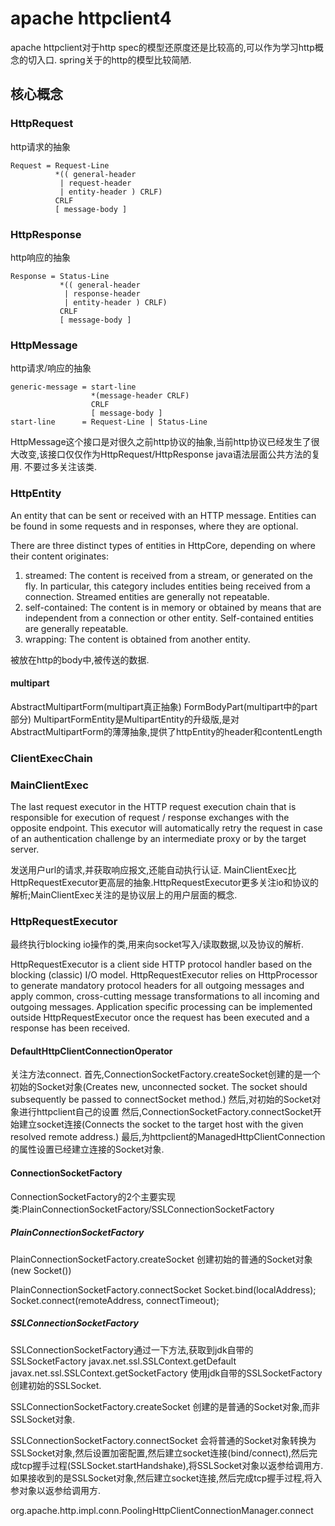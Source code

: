 # apache httpclient4

apache httpclient对于http spec的模型还原度还是比较高的,可以作为学习http概念的切入口.
spring关于的http的模型比较简陋.

## 核心概念

### HttpRequest
http请求的抽象

```
Request = Request-Line
          *(( general-header
           | request-header
           | entity-header ) CRLF)
          CRLF
          [ message-body ]
```

### HttpResponse
http响应的抽象
```
Response = Status-Line
           *(( general-header
            | response-header
            | entity-header ) CRLF)
           CRLF
           [ message-body ]
```

### HttpMessage
http请求/响应的抽象
```
generic-message = start-line
                  *(message-header CRLF)
                  CRLF
                  [ message-body ]
start-line      = Request-Line | Status-Line
```
HttpMessage这个接口是对很久之前http协议的抽象,当前http协议已经发生了很大改变,该接口仅仅作为HttpRequest/HttpResponse java语法层面公共方法的复用.
不要过多关注该类.

### HttpEntity
An entity that can be sent or received with an HTTP message. 
Entities can be found in some requests and in responses, where they are optional.

There are three distinct types of entities in HttpCore, depending on where their content originates:
1. streamed: The content is received from a stream, or generated on the fly. In particular, this category includes entities being received from a connection. Streamed entities are generally not repeatable.
2. self-contained: The content is in memory or obtained by means that are independent from a connection or other entity. Self-contained entities are generally repeatable.
3. wrapping: The content is obtained from another entity.

被放在http的body中,被传送的数据.

#### multipart
AbstractMultipartForm(multipart真正抽象)
FormBodyPart(multipart中的part部分)
MultipartFormEntity是MultipartEntity的升级版,是对AbstractMultipartForm的薄薄抽象,提供了httpEntity的header和contentLength




### ClientExecChain

### MainClientExec
The last request executor in the HTTP request execution chain that is responsible for execution of request / response exchanges with the opposite endpoint. 
This executor will automatically retry the request in case of an authentication challenge by an intermediate proxy or by the target server.

发送用户url的请求,并获取响应报文,还能自动执行认证.
MainClientExec比HttpRequestExecutor更高层的抽象.HttpRequestExecutor更多关注io和协议的解析;MainClientExec关注的是协议层上的用户层面的概念.


### HttpRequestExecutor
最终执行blocking io操作的类,用来向socket写入/读取数据,以及协议的解析.

HttpRequestExecutor is a client side HTTP protocol handler based on the blocking (classic) I/O model.
HttpRequestExecutor relies on HttpProcessor to generate mandatory protocol headers for all outgoing messages and apply common, cross-cutting message transformations to all incoming and outgoing messages. 
Application specific processing can be implemented outside HttpRequestExecutor once the request has been executed and a response has been received.


#### DefaultHttpClientConnectionOperator

关注方法connect.
首先,ConnectionSocketFactory.createSocket创建的是一个初始的Socket对象(Creates new, unconnected socket. The socket should subsequently be passed to connectSocket method.)
然后,对初始的Socket对象进行httpclient自己的设置
然后,ConnectionSocketFactory.connectSocket开始建立socket连接(Connects the socket to the target host with the given resolved remote address.)
最后,为httpclient的ManagedHttpClientConnection的属性设置已经建立连接的Socket对象.


#### ConnectionSocketFactory
ConnectionSocketFactory的2个主要实现类:PlainConnectionSocketFactory/SSLConnectionSocketFactory

##### PlainConnectionSocketFactory

PlainConnectionSocketFactory.createSocket
创建初始的普通的Socket对象(new Socket())

PlainConnectionSocketFactory.connectSocket
Socket.bind(localAddress);
Socket.connect(remoteAddress, connectTimeout);


##### SSLConnectionSocketFactory
SSLConnectionSocketFactory通过一下方法,获取到jdk自带的SSLSocketFactory
javax.net.ssl.SSLContext.getDefault
javax.net.ssl.SSLContext.getSocketFactory
使用jdk自带的SSLSocketFactory创建初始的SSLSocket.

SSLConnectionSocketFactory.createSocket
创建的是普通的Socket对象,而非SSLSocket对象.

SSLConnectionSocketFactory.connectSocket
会将普通的Socket对象转换为SSLSocket对象,然后设置加密配置,然后建立socket连接(bind/connect),然后完成tcp握手过程(SSLSocket.startHandshake),将SSLSocket对象以返参给调用方.
如果接收到的是SSLSocket对象,然后建立socket连接,然后完成tcp握手过程,将入参对象以返参给调用方.



org.apache.http.impl.conn.PoolingHttpClientConnectionManager.connect



